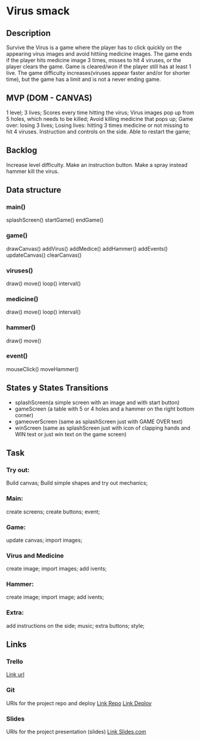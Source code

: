 # Virus smack

## Description
Survive the Virus is a game where the player has to click quickly on the appearing virus images and avoid hittiing medicine images. The game ends if the player hits medicine image 3 times, misses to hit 4 viruses, or the player clears the game. Game is cleared/won if the player still has at least 1 live. The game difficulty increases(viruses appear faster and/or for shorter time), but the game has a limit and is not a never ending game.

## MVP (DOM - CANVAS)
1 level; 3 lives; Scores every time hitting the virus; Virus images pop up from 5 holes, which needs to be killed; Avoid killing medicine that pops up; Game over: losing 3 lives; Losing lives: hitting 3 times medicine or not missing to hit 4 viruses. Instruction and controls on the side. Able to restart the game;

## Backlog
Increase level difficulty.
Make an instruction button.
Make a spray instead hammer kill the virus.

## Data structure
### main()
splashScreen()
startGame()
endGame()

### game()
drawCanvas()
addVirus()
addMedice()
addHammer()
addEvents()
updateCanvas()
clearCanvas()

### viruses()
draw()
move()
loop()
interval()

### medicine()
draw()
move()
loop()
interval()

### hammer()
draw()
move()

### event()
mouseClick()
moveHammer()

## States y States Transitions
- splashScreen(a simple screen with an image and with start button)
- gameScreen (a table with 5 or 4 holes and a hammer on the right bottom corner)
- gameoverScreen (same as splashScreen just with GAME OVER text)
- winScreen (same as splashScreen just with icon of clapping hands and WIN text or just win text on the game screen)

## Task
### Try out:
Build canvas;
Build simple shapes and try out mechanics;
### Main:
create screens;
create buttons;
event;
### Game:
update canvas;
import images;
### Virus and Medicine
create image;
import images;
add ivents;
### Hammer:
create image;
import image;
add ivents;
### Extra:
add instructions on the side;
music;
extra buttons;
style;

## Links
### Trello
[Link url](https://trello.com/invite/b/75q4wPf9/9a00544a48e8c5cbcffda32300561dd6/ironhack-1-game)

### Git
URls for the project repo and deploy
[Link Repo](https://github.com/AruneM/Game)
[Link Deploy](https://arunem.GitHub.io/Game)

### Slides
URls for the project presentation (slides)
[Link Slides.com](https://docs.google.com/presentation/d/1dL5AXsfgqCh9p8Cbacxw0vaJAvQEJTPtEmuENbr_5Jw/edit?usp=sharing)
